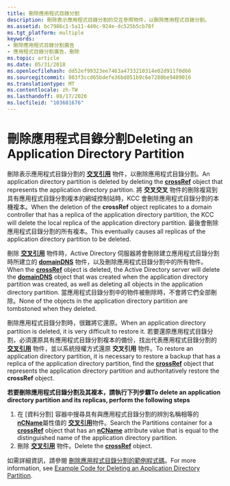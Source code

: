 ```yaml
---
title: 刪除應用程式目錄分割
description: 刪除表示應用程式目錄分割的交互參照物件，以刪除應用程式目錄分割。
ms.assetid: bc7986c1-5a11-440c-924e-dc525b5cb78f
ms.tgt_platform: multiple
keywords:
- 刪除應用程式目錄分割廣告
- 應用程式目錄分割廣告，刪除
ms.topic: article
ms.date: 05/31/2018
ms.openlocfilehash: dd52ef99323ee7463a4733210314e02d911f0d66
ms.sourcegitcommit: 803f3ccd65bdefe36bd851b9c6e7280be9489016
ms.translationtype: MT
ms.contentlocale: zh-TW
ms.lasthandoff: 08/17/2020
ms.locfileid: "103681676"
---
```

# <a name="deleting-an-application-directory-partition"></a><span data-ttu-id="535f7-105">刪除應用程式目錄分割</span><span class="sxs-lookup"><span data-stu-id="535f7-105">Deleting an Application Directory Partition</span></span>

<span data-ttu-id="535f7-106">刪除表示應用程式目錄分割的 [**交叉引用**](/windows/desktop/ADSchema/c-crossref) 物件，以刪除應用程式目錄分割。</span><span class="sxs-lookup"><span data-stu-id="535f7-106">An application directory partition is deleted by deleting the [**crossRef**](/windows/desktop/ADSchema/c-crossref) object that represents the application directory partition.</span></span> <span data-ttu-id="535f7-107">將 **交叉交叉** 物件的刪除複寫到具有應用程式目錄分割複本的網域控制站時，KCC 會刪除應用程式目錄分割的本機複本。</span><span class="sxs-lookup"><span data-stu-id="535f7-107">When the deletion of the **crossRef** object replicates to a domain controller that has a replica of the application directory partition, the KCC will delete the local replica of the application directory partition.</span></span> <span data-ttu-id="535f7-108">最後會刪除應用程式目錄分割的所有複本。</span><span class="sxs-lookup"><span data-stu-id="535f7-108">This eventually causes all replicas of the application directory partition to be deleted.</span></span>

<span data-ttu-id="535f7-109">刪除 [**交叉引用**](/windows/desktop/ADSchema/c-crossref) 物件時，Active Directory 伺服器將會刪除建立應用程式目錄分割時所建立的 [**domainDNS**](/windows/desktop/ADSchema/c-domaindns) 物件，以及刪除應用程式目錄分割中的所有物件。</span><span class="sxs-lookup"><span data-stu-id="535f7-109">When the [**crossRef**](/windows/desktop/ADSchema/c-crossref) object is deleted, the Active Directory server will delete the [**domainDNS**](/windows/desktop/ADSchema/c-domaindns) object that was created when the application directory partition was created, as well as deleting all objects in the application directory partition.</span></span> <span data-ttu-id="535f7-110">當應用程式目錄分割中的物件被刪除時，不會將它們全部刪除。</span><span class="sxs-lookup"><span data-stu-id="535f7-110">None of the objects in the application directory partition are tombstoned when they deleted.</span></span>

<span data-ttu-id="535f7-111">刪除應用程式目錄分割時，很難將它還原。</span><span class="sxs-lookup"><span data-stu-id="535f7-111">When an application directory partition is deleted, it is very difficult to restore it.</span></span> <span data-ttu-id="535f7-112">若要還原應用程式目錄分割，必須還原具有應用程式目錄分割複本的備份，找出代表應用程式目錄分割的 [**交叉引用**](/windows/desktop/ADSchema/c-crossref) 物件，並以系統授權方式還原 **交叉引用** 物件。</span><span class="sxs-lookup"><span data-stu-id="535f7-112">To restore an application directory partition, it is necessary to restore a backup that has a replica of the application directory partition, find the [**crossRef**](/windows/desktop/ADSchema/c-crossref) object that represents the application directory partition and authoritatively restore the **crossRef** object.</span></span>

<span data-ttu-id="535f7-113">**若要刪除應用程式目錄分割及其複本，請執行下列步驟**</span><span class="sxs-lookup"><span data-stu-id="535f7-113">**To delete an application directory partition and its replicas, perform the following steps**</span></span>

1.  <span data-ttu-id="535f7-114">在 [資料分割] 容器中搜尋具有與應用程式目錄分割的辨別名稱相等的 [**nCName**](/windows/desktop/ADSchema/a-ncname)屬性值的 [**交叉引用**](/windows/desktop/ADSchema/c-crossref)物件。</span><span class="sxs-lookup"><span data-stu-id="535f7-114">Search the Partitions container for a [**crossRef**](/windows/desktop/ADSchema/c-crossref) object that has an [**nCName**](/windows/desktop/ADSchema/a-ncname) attribute value that is equal to the distinguished name of the application directory partition.</span></span>
2.  <span data-ttu-id="535f7-115">刪除 [**交叉引用**](/windows/desktop/ADSchema/c-crossref) 物件。</span><span class="sxs-lookup"><span data-stu-id="535f7-115">Delete the [**crossRef**](/windows/desktop/ADSchema/c-crossref) object.</span></span>

<span data-ttu-id="535f7-116">如需詳細資訊，請參閱 [刪除應用程式目錄分割的範例程式碼](example-code-for-deleting-an-application-directory-partition.md)。</span><span class="sxs-lookup"><span data-stu-id="535f7-116">For more information, see [Example Code for Deleting an Application Directory Partition](example-code-for-deleting-an-application-directory-partition.md).</span></span>

 

 